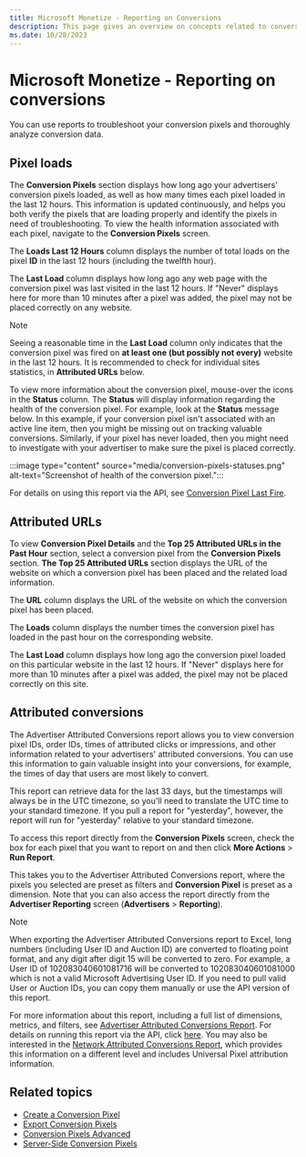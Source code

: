 ```yaml
---
title: Microsoft Monetize - Reporting on Conversions
description: This page gives an overview on concepts related to conversion pixels for troubleshooting, like time taken by pixel to load, Attributed URLs that displays the URL of the website on which a conversion pixel has been placed and Attributed conversions report.   
ms.date: 10/28/2023
---
```



# Microsoft Monetize - Reporting on conversions

You can use reports to troubleshoot your conversion pixels and thoroughly analyze conversion data.

## Pixel loads

The **Conversion Pixels** section displays how long ago your advertisers' conversion pixels loaded, as well as how many times each pixel loaded in the last 12 hours. This information is updated continuously, and helps you both verify the pixels that are loading properly and identify the pixels in need of troubleshooting. To view the health information associated with each pixel, navigate to the **Conversion Pixels** screen.

The **Loads Last 12 Hours** column displays the number of total loads on the pixel **ID** in the last 12 hours (including the twelfth hour).

The **Last Load** column displays how long ago any web page with the conversion pixel was last visited in the last 12 hours. If "Never" displays here for more than 10 minutes after a pixel was added, the pixel may not be placed correctly on any website.

> [!NOTE]
> Seeing a reasonable time in the **Last Load** column only indicates that the conversion pixel was fired on **at least one (but possibly not every)** website in the last 12 hours. It is recommended to check for individual sites statistics, in **Attributed URLs** below.

To view more information about the conversion pixel, mouse-over the icons in the **Status** column. The **Status** will display information regarding the health of the conversion pixel. For example, look at the **Status** message below. In this example, if your conversion pixel isn't associated with an active line item, then you might be missing out on tracking valuable conversions. Similarly, if your pixel has never loaded, then you might need to investigate with your advertiser to make sure the pixel is placed correctly.

:::image type="content" source="media/conversion-pixels-statuses.png" alt-text="Screenshot of health of the conversion pixel.":::

For details on using this report via the API, see [Conversion Pixel Last Fire](../digital-platform-api/conversion-pixel-last-fire.md).

## Attributed URLs

To view **Conversion Pixel Details** and the **Top 25 Attributed URLs in the Past Hour** section, select a conversion pixel from the **Conversion Pixels** section. **The Top 25 Attributed URLs** section displays the URL of the website on which a conversion pixel has been placed and the related load information.

The **URL** column displays the URL of the website on which the conversion pixel has been placed.

The **Loads** column displays the number times the conversion pixel has loaded in the past hour on the corresponding website.

The **Last Load** column displays how long ago the conversion pixel loaded on this particular website in the last 12 hours. If "Never" displays here for more than 10 minutes after a pixel was added, the pixel may not be placed correctly on this site.

## Attributed conversions

The Advertiser Attributed Conversions report allows you to view conversion pixel IDs, order IDs, times of attributed clicks or impressions, and other information related to your advertisers' attributed conversions. You can use this information to gain valuable insight into your conversions, for example, the times of day that users are most likely to convert.

This report can retrieve data for the last 33 days, but the timestamps will always be in the UTC timezone, so you'll need to translate the UTC time to your standard timezone. If you pull a report for "yesterday", however, the report will run for "yesterday" relative to your standard timezone.

To access this report directly from the **Conversion Pixels** screen, check the box for each pixel that you want to report on and then click **More Actions** \>  **Run Report**.

This takes you to the Advertiser Attributed Conversions report, where the pixels you selected are preset as filters and **Conversion Pixel** is preset as a dimension. Note that you can also access the report directly from the **Advertiser Reporting** screen (**Advertisers** \>  **Reporting**).

> [!NOTE]
> When exporting the Advertiser Attributed Conversions report to Excel, long numbers (including User ID and Auction ID) are converted to floating point format, and any digit after digit 15 will be converted to zero. For example, a User ID of 102083040601081716 will be converted to 102083040601081000 which is not a valid Microsoft Advertising User ID. If you need to pull valid User or Auction IDs, you can copy them manually or use the API version of this report.

For more information about this report, including a full list of dimensions, metrics, and filters, see [Advertiser Attributed Conversions Report](advertiser-attributed-conversions-report.md). For details on running this report via the API, click [here](../digital-platform-api/advertiser-attributed-conversions.md). You may also be interested in the [Network Attributed Conversions Report](member-attributed-conversions-report.md), which provides this information on a different level and includes Universal Pixel attribution information.

## Related topics

- [Create a Conversion Pixel](create-a-conversion-pixel.md)
- [Export Conversion Pixels](export-conversion-pixels.md)
- [Conversion Pixels Advanced](conversion-pixels-advanced.md)
- [Server-Side Conversion Pixels](server-side-conversion-pixels.md)